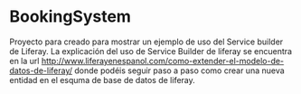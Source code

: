 # BookingSystem
Proyecto para creado para mostrar un ejemplo de uso del Service builder de Liferay.
La explicación del uso de Service Builder de liferay se encuentra en la url http://www.liferayenespanol.com/como-extender-el-modelo-de-datos-de-liferay/
donde podéis seguir paso a paso como crear una nueva entidad en el esquma de base de datos de liferay.

